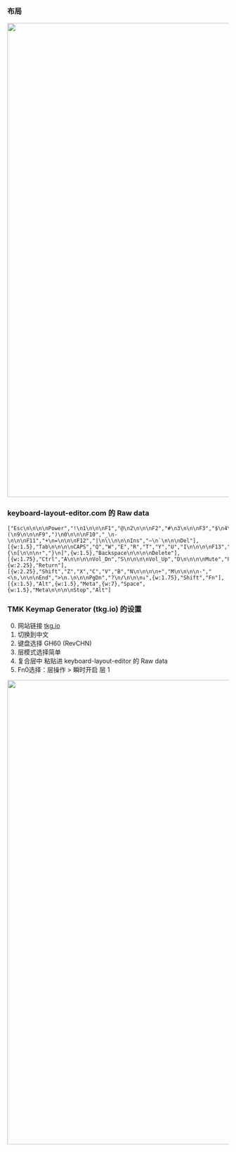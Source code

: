 ### 布局

<img width='1076' src='https://github.com/OpenFibers/gh60_keyboards/raw/master/gh60_HHKB_Pro2/layout.png'></img>

### keyboard-layout-editor.com 的 Raw data

```
["Esc\n\n\n\nPower","!\n1\n\n\nF1","@\n2\n\n\nF2","#\n3\n\n\nF3","$\n4\n\n\nF4","%\n5\n\n\nF5","^\n6\n\n\nF6","&\n7\n\n\nF7","*\n8\n\n\nF8","(\n9\n\n\nF9",")\n0\n\n\nF10","_\n-\n\n\nF11","+\n=\n\n\nF12","|\n\\\n\n\nIns","~\n`\n\n\nDel"],
[{w:1.5},"Tab\n\n\n\nCAPS","Q","W","E","R","T","Y","U","I\n\n\n\nF13","O\n\n\n\nF14","P\n\n\n\nF15","{\n[\n\n\n↑","}\n]",{w:1.5},"Backspace\n\n\n\nDelete"],
[{w:1.75},"Ctrl","A\n\n\n\nVol_Dn","S\n\n\n\nVol_Up","D\n\n\n\nMute","F\n\n\n\nEject","G","H\n\n\n\n*","J\n\n\n\n/","K\n\n\n\nHome","L\n\n\n\nPgUp",":\n;\n\n\n←","\"\n'\n\n\n→",{w:2.25},"Return"],
[{w:2.25},"Shift","Z","X","C","V","B","N\n\n\n\n+","M\n\n\n\n-","<\n,\n\n\nEnd",">\n.\n\n\nPgDn","?\n/\n\n\n↓",{w:1.75},"Shift","Fn"],
[{x:1.5},"Alt",{w:1.5},"Meta",{w:7},"Space",{w:1.5},"Meta\n\n\n\nStop","Alt"]
```

### TMK Keymap Generator (tkg.io) 的设置

0. 网站链接 [tkg.io](tkg.io)
1. 切换到中文
2. 键盘选择 GH60 (RevCHN)
3. 层模式选择简单
4. 复合层中 粘贴进 keyboard-layout-editor 的 Raw data
5. Fn0选择：层操作 > 瞬时开启 层 1

<img width='1054' src='https://github.com/OpenFibers/gh60_keyboards/raw/master/gh60_HHKB_Pro2/tkg.png'></img>
